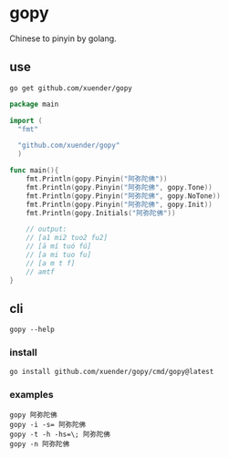 # gopy

Chinese to pinyin by golang.

## use

```shell
go get github.com/xuender/gopy
```

```go
package main

import (
  "fmt"

  "github.com/xuender/gopy"
  )

func main(){
	fmt.Println(gopy.Pinyin("阿弥陀佛"))
	fmt.Println(gopy.Pinyin("阿弥陀佛", gopy.Tone))
	fmt.Println(gopy.Pinyin("阿弥陀佛", gopy.NoTone))
	fmt.Println(gopy.Pinyin("阿弥陀佛", gopy.Init))
	fmt.Println(gopy.Initials("阿弥陀佛"))

	// output:
	// [a1 mi2 tuo2 fu2]
	// [ā mí tuó fú]
	// [a mi tuo fu]
	// [a m t f]
	// amtf
}
```
## cli

```shell
gopy --help
```

### install

```shell
go install github.com/xuender/gopy/cmd/gopy@latest
```
### examples

```shell
gopy 阿弥陀佛
gopy -i -s= 阿弥陀佛
gopy -t -h -hs=\; 阿弥陀佛
gopy -n 阿弥陀佛
```
